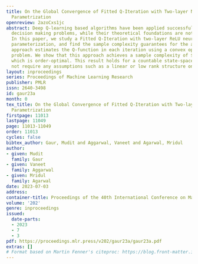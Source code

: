 ```yaml
---
title: On the Global Convergence of Fitted Q-Iteration with Two-layer Neural Network
  Parametrization
openreview: 2azoCxs1jc
abstract: Deep Q-learning based algorithms have been applied successfully in many
  decision making problems, while their theoretical foundations are not as well understood.
  In this paper, we study a Fitted Q-Iteration with two-layer ReLU neural network
  parameterization, and find the sample complexity guarantees for the algorithm. Our
  approach estimates the Q-function in each iteration using a convex optimization
  problem. We show that this approach achieves a sample complexity of $\tilde{\mathcal{O}}(1/\epsilon^{2})$,
  which is order-optimal. This result holds for a countable state-spaces and does
  not require any assumptions such as a linear or low rank structure on the MDP.
layout: inproceedings
series: Proceedings of Machine Learning Research
publisher: PMLR
issn: 2640-3498
id: gaur23a
month: 0
tex_title: On the Global Convergence of Fitted Q-Iteration with Two-layer Neural Network
  Parametrization
firstpage: 11013
lastpage: 11049
page: 11013-11049
order: 11013
cycles: false
bibtex_author: Gaur, Mudit and Aggarwal, Vaneet and Agarwal, Mridul
author:
- given: Mudit
  family: Gaur
- given: Vaneet
  family: Aggarwal
- given: Mridul
  family: Agarwal
date: 2023-07-03
address: 
container-title: Proceedings of the 40th International Conference on Machine Learning
volume: '202'
genre: inproceedings
issued:
  date-parts:
  - 2023
  - 7
  - 3
pdf: https://proceedings.mlr.press/v202/gaur23a/gaur23a.pdf
extras: []
# Format based on Martin Fenner's citeproc: https://blog.front-matter.io/posts/citeproc-yaml-for-bibliographies/
---
```

